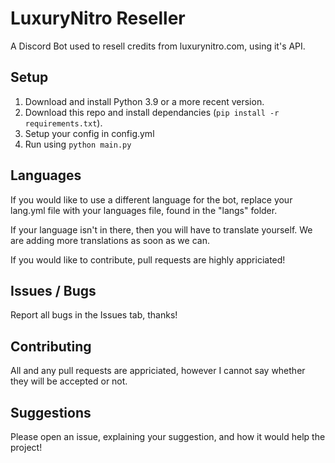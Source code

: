 # LuxuryNitro Reseller
A Discord Bot used to resell credits from luxurynitro.com, using it's API.

## Setup
1. Download and install Python 3.9 or a more recent version.
2. Download this repo and install dependancies (`pip install -r requirements.txt`).
3. Setup your config in config.yml
4. Run using `python main.py`

## Languages
If you would like to use a different language for the bot, replace your lang.yml file with your languages file, found in the "langs" folder.

If your language isn't in there, then you will have to translate yourself. We are adding more translations as soon as we can.

If you would like to contribute, pull requests are highly appriciated!

## Issues / Bugs
Report all bugs in the Issues tab, thanks!

## Contributing
All and any pull requests are appriciated, however I cannot say whether they will be accepted or not.

## Suggestions
Please open an issue, explaining your suggestion, and how it would help the project!